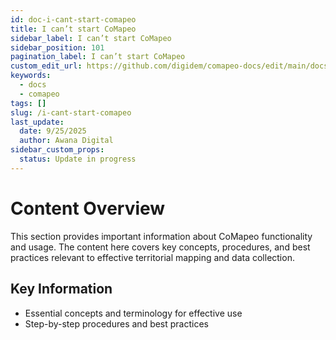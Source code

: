 ```yaml
---
id: doc-i-cant-start-comapeo
title: I can’t start CoMapeo
sidebar_label: I can’t start CoMapeo
sidebar_position: 101
pagination_label: I can’t start CoMapeo
custom_edit_url: https://github.com/digidem/comapeo-docs/edit/main/docs/troubleshooting/i-cant-start-comapeo.md
keywords:
  - docs
  - comapeo
tags: []
slug: /i-cant-start-comapeo
last_update:
  date: 9/25/2025
  author: Awana Digital
sidebar_custom_props:
  status: Update in progress
---
```


# Content Overview


This section provides important information about CoMapeo functionality and usage. The content here covers key concepts, procedures, and best practices relevant to effective territorial mapping and data collection.


## Key Information

- Essential concepts and terminology for effective use
- Step-by-step procedures and best practices
